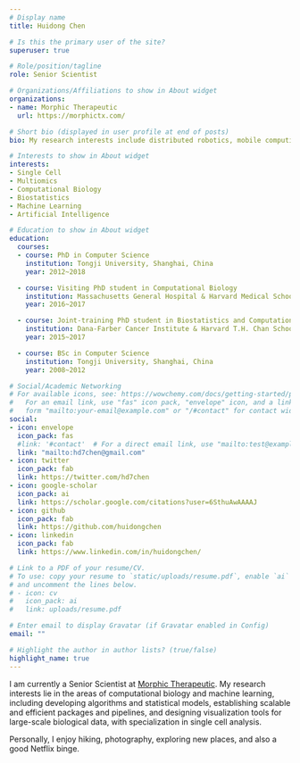 ```yaml
---
# Display name
title: Huidong Chen

# Is this the primary user of the site?
superuser: true

# Role/position/tagline
role: Senior Scientist

# Organizations/Affiliations to show in About widget
organizations:
- name: Morphic Therapeutic
  url: https://morphictx.com/

# Short bio (displayed in user profile at end of posts)
bio: My research interests include distributed robotics, mobile computing and programmable matter.

# Interests to show in About widget
interests:
- Single Cell
- Multiomics
- Computational Biology
- Biostatistics
- Machine Learning
- Artificial Intelligence

# Education to show in About widget
education:
  courses:
  - course: PhD in Computer Science
    institution: Tongji University, Shanghai, China
    year: 2012~2018

  - course: Visiting PhD student in Computational Biology 
    institution: Massachusetts General Hospital & Harvard Medical School, Boston, USA
    year: 2016~2017   

  - course: Joint-training PhD student in Biostatistics and Computational Biology 
    institution: Dana-Farber Cancer Institute & Harvard T.H. Chan School of Public Health, Boston, USA
    year: 2015~2017  

  - course: BSc in Computer Science
    institution: Tongji University, Shanghai, China
    year: 2008~2012

# Social/Academic Networking
# For available icons, see: https://wowchemy.com/docs/getting-started/page-builder/#icons
#   For an email link, use "fas" icon pack, "envelope" icon, and a link in the
#   form "mailto:your-email@example.com" or "/#contact" for contact widget.
social:
- icon: envelope
  icon_pack: fas
  #link: '#contact'  # For a direct email link, use "mailto:test@example.org".
  link: "mailto:hd7chen@gmail.com"
- icon: twitter
  icon_pack: fab
  link: https://twitter.com/hd7chen
- icon: google-scholar
  icon_pack: ai
  link: https://scholar.google.com/citations?user=6SthuAwAAAAJ
- icon: github
  icon_pack: fab
  link: https://github.com/huidongchen
- icon: linkedin
  icon_pack: fab
  link: https://www.linkedin.com/in/huidongchen/

# Link to a PDF of your resume/CV.
# To use: copy your resume to `static/uploads/resume.pdf`, enable `ai` icons in `params.toml`, 
# and uncomment the lines below.
# - icon: cv
#   icon_pack: ai
#   link: uploads/resume.pdf

# Enter email to display Gravatar (if Gravatar enabled in Config)
email: ""

# Highlight the author in author lists? (true/false)
highlight_name: true
---
```


I am currently a Senior Scientist at <a href="https://morphictx.com/">Morphic Therapeutic</a>. My research interests lie in the areas of computational biology and machine learning, including developing algorithms and statistical models, establishing scalable and efficient packages and pipelines, and designing visualization tools for large-scale biological data, with specialization in single cell analysis.

Personally, I enjoy hiking, photography, exploring new places, and also a good Netflix binge.

<!-- {{< icon name="download" pack="fas" >}} Download my {{< staticref "uploads/demo_resume.pdf" "newtab" >}}resumé{{< /staticref >}}. -->
